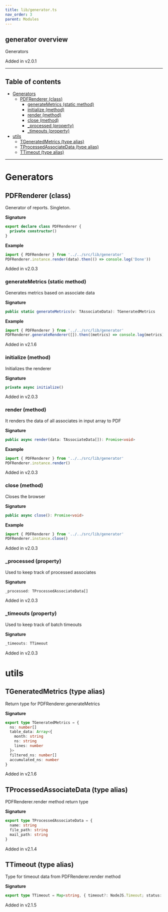 ```yaml
---
title: lib/generator.ts
nav_order: 3
parent: Modules
---
```


## generator overview

Generators

Added in v2.0.1

---

<h2 class="text-delta">Table of contents</h2>

- [Generators](#generators)
  - [PDFRenderer (class)](#pdfrenderer-class)
    - [generateMetrics (static method)](#generatemetrics-static-method)
    - [initialize (method)](#initialize-method)
    - [render (method)](#render-method)
    - [close (method)](#close-method)
    - [\_processed (property)](#_processed-property)
    - [\_timeouts (property)](#_timeouts-property)
- [utils](#utils)
  - [TGeneratedMetrics (type alias)](#tgeneratedmetrics-type-alias)
  - [TProcessedAssociateData (type alias)](#tprocessedassociatedata-type-alias)
  - [TTimeout (type alias)](#ttimeout-type-alias)

---

# Generators

## PDFRenderer (class)

Generator of reports. Singleton.

**Signature**

```ts
export declare class PDFRenderer {
  private constructor()
}
```

**Example**

```ts
import { PDFRenderer } from '../../src/lib/generator'
PDFRenderer.instance.render(data).then(() => console.log('Done'))
```

Added in v2.0.3

### generateMetrics (static method)

Generates metrics based on associate data

**Signature**

```ts
public static generateMetrics(v: TAssociateData): TGeneratedMetrics
```

**Example**

```ts
import { PDFRenderer } from '../../src/lib/generator'
PDFRenderer.generateRenderer([]).then((metrics) => console.log(metrics))
```

Added in v2.1.6

### initialize (method)

Initializes the renderer

**Signature**

```ts
private async initialize()
```

Added in v2.0.3

### render (method)

It renders the data of all associates in input array to PDF

**Signature**

```ts
public async render(data: TAssociateData[]): Promise<void>
```

**Example**

```ts
import { PDFRenderer } from '../../src/lib/generator'
PDFRenderer.instance.render()
```

Added in v2.0.3

### close (method)

Closes the browser

**Signature**

```ts
public async close(): Promise<void>
```

**Example**

```ts
import { PDFRenderer } from '../../src/lib/generator'
PDFRenderer.instance.close()
```

Added in v2.0.3

### \_processed (property)

Used to keep track of processed associates

**Signature**

```ts
_processed: TProcessedAssociateData[]
```

Added in v2.0.3

### \_timeouts (property)

Used to keep track of batch timeouts

**Signature**

```ts
_timeouts: TTimeout
```

Added in v2.0.3

# utils

## TGeneratedMetrics (type alias)

Return type for PDFRenderer.generateMetrics

**Signature**

```ts
export type TGeneratedMetrics = {
  ns: number[]
  table_data: Array<{
    month: string
    ns: string
    lines: number
  }>
  filtered_ns: number[]
  accumulated_ns: number
}
```

Added in v2.1.6

## TProcessedAssociateData (type alias)

PDFRenderer.render method return type

**Signature**

```ts
export type TProcessedAssociateData = {
  name: string
  file_path: string
  mail_path: string
}
```

Added in v2.1.4

## TTimeout (type alias)

Type for timeout data from PDFRenderer.render method

**Signature**

```ts
export type TTimeout = Map<string, { timeout?: NodeJS.Timeout; status: boolean }>
```

Added in v2.1.5
